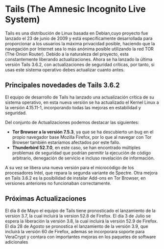 # Tails (The Amnesic Incognito Live System)
Tails es una distribución de Linux basada en Debian,cuyo proyecto fue lanzado el 23 de junio de 2009 y está específicamente desarrollada para proporcionar a los usuarios la máxima privacidad posible, haciendo que la navegación por Internet sea lo más anónima posible utilizando la red TOR (The Onion Router). Debido a la naturaleza del proyecto, esta constantemente liberando actualizaciones.  Ahora se ha lanzado la última versión Tails 3.6.2, con actualizaciones de seguridad críticas, por tanto, si usas este sistema operativo debes actualizar cuanto antes.
## Principales novedades de Tails 3.6.2
El equipo de desarrollo de Tails ha lanzado una actualización crítica de su sistema operativo, en esta nueva versión se ha actualizado el Kernel Linux a la versión 4.15.11-1, incorporando todas las mejoras en estabilidad y seguridad.

Del conjunto de Actualizaciones podemos destacar las siguientes:

- **Tor Browser a la versión 7.5.3**, ya que se ha descubierto un bug en el propio navegador base Mozilla Firefox, por lo que al navegar con Tor Browser también estaríamos afectados por este fallo.
- **Thunderbird 52.7.0**, en este caso, se han encontrado múltiples problemas de seguridad que podrían permitir la ejecución de código arbitrario, denegación de servicio e incluso revelación de información.

A su vez se libera una nueva versión para el microcódigo de los procesadores Intel, que repara la segunda variante de Spectre. Otra mejora en Tails 3.6.2 es la posibilidad de instalar Add-ons en Tor Browser, en versiones anteriores no funcionaban correctamente.
## Próximas Actualizaciones
El  día 8 de Mayo el equipo de Tails tiene pronosticado el lanzamiento de la version 3.7, la cual incluirá la version 52.8 de Firefox. El día 3 de Julio se espera la liberación la versión 3.8, la cual incluirá la versión 52.9 de Firefox.   El dia 28 de Agosto se pronostica el lanzamiento de la versión 3.9, que incluirá la versión 60 de  Firefox, ademas se incorporara soporte para VeraCrypt y contara con importantes mejoras en los paquetes de software adicionales